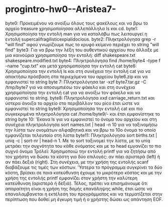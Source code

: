 # progintro-hw0--Aristea7-
byte0: Προκειμένου να ανοίξω όλους τους φακέλους και να βρω το αρχείο treasure χρησιμοποίησσα αλλεπάλληλα ls και cd.
byte1: Χρησιμοποίησα την εντολή man για να καταλάβω πως λειτουργεί η εντολή supercalifragilisticexpialidocious.
byte2: Πληκτρολόγησα grep -r "will find" αφού γνωρίζουμε πως το κρυφό κείμενο περιέχει το string "will find"
byte3: Για να βρω την λέξη του αυθεντικού αρχείου που άλλαξε με μια καινούρια χρησιμοποίησα την εντολή: diff shakespeare.txt shakespeare.modified.txt
byte4: Πληκτρολόγησα find /home/byte4 -type f -name "cup.txt" και μετά χρησιμοποίησα την εντολή cat
byte6: Χρησιμοποίησα την εντολή ls και στη συνέχεια την εντολή cat για να αποκτήσω πρόσβαση στα περιεχόμενα του αρχείου byte6.zip και να εμφανιστεί το string 
byte 7: Πληκτρολόγησα tar -xzf byte7.tar.gz -C /tmp/byte7 για να αποσυμπιέσω τον φάκελο και στη συνέχεια χρησιμοποίησα την εντολή cat για να ανοίξω τον φάκελο και να εμφανιστεί το string.
byte8: Πληκτρολόγησα xxd carriage_return.txt και ύστερα άνοιξα το αρχείο στο περιβάλλον του pico έτσι ώστε να εμφανιστεί το string
byte9: Χρησιμοποίησα την εντολή cat και πιο συγκεκριμένα πληκτρολόγησα cat /home/byte9/- και έτσι εμφανίστηκε το string
byte 10: 'Εκανα ls για να εμφανιστεί το όνομα του αρχείου και στη συνέχεια πληκτρολόγησα sort names.txt | head -n 10 για να ταξινομήσω την λίστα των ονομάτων αλφαβητικά και να βρω το 10ο όνομα το οποίο εμφανίζεται τελευταίο στη λίστα 
byte11: Πληκτρολόγησα sort births.txt | uniq -c | sort-nr | head-n 1. Με το sort ταξινομεί την λίστα, με το uniq μετράει την συχνότητα του κάθε ονόματος και με το head εμγανίζει το πιο συχνό όνομα
Τρόλεϊ: Χρησιμοποιώ την εντολή printf για να ζητήσω από τον χρήστη να δώσει τα κόστη για δύο επιλογές: αν πάει αριστερά (left) ή αν πάει δεξιά (right). Στη συνέχεια, με την χρήση της εντολής scanf διαβάζουμε τις τιμές των κόστων. 'Υστερα το πρόγραμμα συγκρίνει τα δύο κόστη, βρίσκει σε ποια κατεύθυνση έχουμε το μικρότερο κόστος και με την χρήση της εντολής printf εμφανίζει στον χρήστη την καλύτερη κατεύθυνση (αριστερά ή δεξιά). Τέλος, πρέπει να επισημάνουμε ότι απαραίτητη είναι η χρήση της δομής επανάληψης while, έτσι ώστε να επαναλαμβανεται η εκτέλεση του προγράμματος και να τερματίζεται στην περίπτωση που δοθεί μη έγκυρη τιμή ή ο χρήστης δώσει ως απάντηση EOF. 
